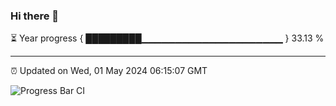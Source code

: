 ### Hi there 👋

⏳ Year progress { █████████▁▁▁▁▁▁▁▁▁▁▁▁▁▁▁▁▁▁▁▁▁ } 33.13 %

---

⏰ Updated on Wed, 01 May 2024 06:15:07 GMT

![Progress Bar CI](https://github.com/liununu/liununu/workflows/Progress%20Bar%20CI/badge.svg)
